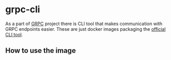 # grpc-cli
As a part of [GRPC](https://github.com/grpc/grpc) project there is CLI tool that makes communication with GRPC endpoints easier. These are just docker images packaging the [official CLI tool](https://github.com/grpc/grpc/blob/master/doc/command_line_tool.md).

## How to use the image
